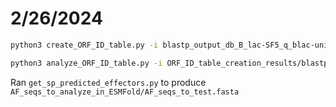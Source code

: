 # 2/26/2024

```bash
python3 create_ORF_ID_table.py -i blastp_output_db_B_lac-SF5_q_blac-uniprot.filtered_best_hits.txt -l known_effector_id_lists
```

```bash
python3 analyze_ORF_ID_table.py -i ORF_ID_table_creation_results/blastp_output_db_B_lac-SF5_q_blac-uniprot_on_predicted-effectors-ov-85_RXLR-EER_WY-domain_CRN-motif_SP.tsv
```

Ran `get_sp_predicted_effectors.py` to produce `AF_seqs_to_analyze_in_ESMFold/AF_seqs_to_test.fasta`
